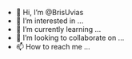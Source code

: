 - 👋 Hi, I’m @BrisUvias
- 👀 I’m interested in ...
- 🌱 I’m currently learning ...
- 💞️ I’m looking to collaborate on ...
- 📫 How to reach me ...

<!---
BrisUvias/BrisUvias is a ✨ special ✨ repository because its `README.md` (this file) appears on your GitHub profile.
You can click the Preview link to take a look at your changes.
--->

